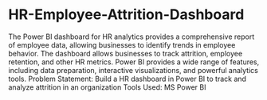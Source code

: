 # HR-Employee-Attrition-Dashboard
The Power BI dashboard for HR analytics provides a comprehensive report of employee data, allowing businesses to identify trends in employee behavior.
The dashboard allows businesses to track attrition, employee retention, and other HR metrics.
Power BI provides a wide range of features, including data preparation, interactive visualizations, and powerful analytics tools.
Problem Statement:
Build a HR dashboard in Power BI to track and analyze attrition in an organization
Tools Used:
MS Power BI
